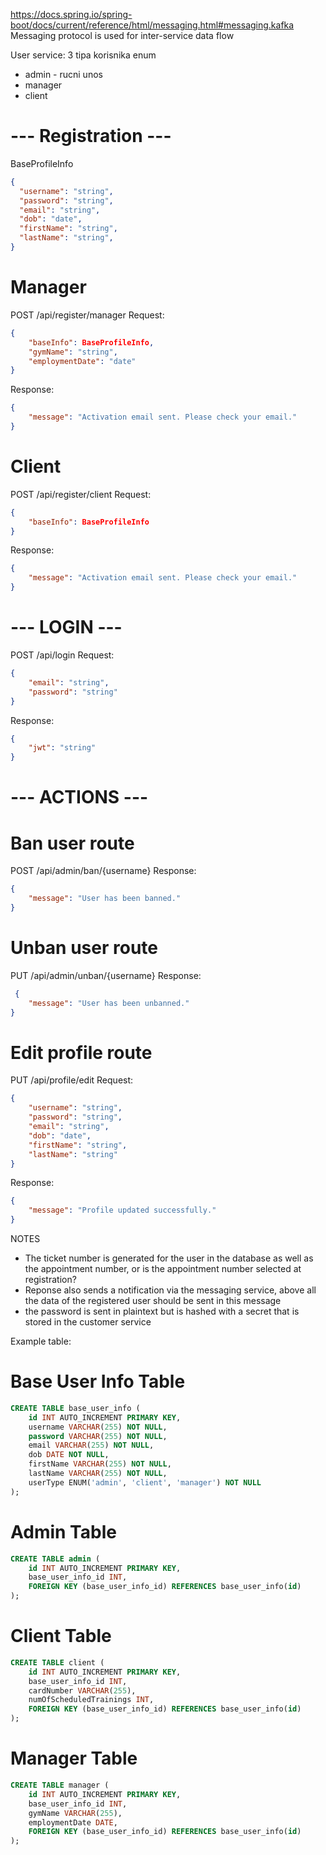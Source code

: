 https://docs.spring.io/spring-boot/docs/current/reference/html/messaging.html#messaging.kafka 
Messaging protocol is used for inter-service data flow

User service:
3 tipa korisnika 
enum
- admin - rucni unos
- manager
- client

# --- Registration ---
BaseProfileInfo
```json
{
  "username": "string",
  "password": "string",
  "email": "string",
  "dob": "date",
  "firstName": "string",
  "lastName": "string",  
}

```


# Manager
POST /api/register/manager
Request: 
```json
{
    "baseInfo": BaseProfileInfo,
    "gymName": "string",
    "employmentDate": "date"
}
```
Response: 
```json
{
    "message": "Activation email sent. Please check your email."
}
```



# Client
POST /api/register/client
Request: 
```json
{
    "baseInfo": BaseProfileInfo
}
```
Response: 
```json
{
    "message": "Activation email sent. Please check your email."
}
```

# --- LOGIN ---
POST /api/login
Request:
```json
{
    "email": "string",
    "password": "string"
}
```
Response: 
```json
{
    "jwt": "string"
}

```
# --- ACTIONS ---
# Ban user route
POST /api/admin/ban/{username}
Response: 
```json
{
    "message": "User has been banned."
}
```

# Unban user route
PUT /api/admin/unban/{username}
Response:
```json
 {
    "message": "User has been unbanned."
}
```

# Edit profile route
PUT /api/profile/edit
Request: 
```json
{
    "username": "string",
    "password": "string",
    "email": "string",
    "dob": "date",
    "firstName": "string",
    "lastName": "string"
}
```
Response: 
```json
{
    "message": "Profile updated successfully."
}
```



NOTES
- The ticket number is generated for the user in the database as well as the appointment number, or is the appointment number selected at registration?
- Reponse also sends a notification via the messaging service, above all the data of the registered user should be sent in this message
- the password is sent in plaintext but is hashed with a secret that is stored in the customer service

Example table:

# Base User Info Table
```sql
CREATE TABLE base_user_info (
    id INT AUTO_INCREMENT PRIMARY KEY,
    username VARCHAR(255) NOT NULL,
    password VARCHAR(255) NOT NULL,
    email VARCHAR(255) NOT NULL,
    dob DATE NOT NULL,
    firstName VARCHAR(255) NOT NULL,
    lastName VARCHAR(255) NOT NULL,
    userType ENUM('admin', 'client', 'manager') NOT NULL
);

```
# Admin Table
```sql
CREATE TABLE admin (
    id INT AUTO_INCREMENT PRIMARY KEY,
    base_user_info_id INT,
    FOREIGN KEY (base_user_info_id) REFERENCES base_user_info(id)
);
```

# Client Table
```sql
CREATE TABLE client (
    id INT AUTO_INCREMENT PRIMARY KEY,
    base_user_info_id INT,
    cardNumber VARCHAR(255),
    numOfScheduledTrainings INT,
    FOREIGN KEY (base_user_info_id) REFERENCES base_user_info(id)
);
```

# Manager Table
```sql
CREATE TABLE manager (
    id INT AUTO_INCREMENT PRIMARY KEY,
    base_user_info_id INT,
    gymName VARCHAR(255),
    employmentDate DATE,
    FOREIGN KEY (base_user_info_id) REFERENCES base_user_info(id)
);

```